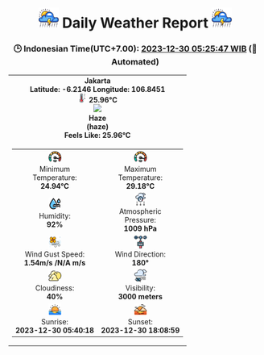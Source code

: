 # <h1 align='center'><img height='40' src='images/cloud.png'> Daily Weather Report <img height='40' src='images/cloud.png'></h1>
<h3 align='center'>🕒 Indonesian Time(UTC+7.00): <u>2023-12-30 05:25:47 WIB</u> (🤖Automated)</h3>

<table align='center'>
<tr>
<td align='center'><b>Jakarta</b><br><b>Latitude: -6.2146 Longitude: 106.8451</b><br><img src='images/thermometer.png' height='18'> <b>25.96°C</b><br><img src='https://openweathermap.org/img/w/50n.png' height='50'><br><b>Haze</b><br><b>(haze)</b><br><b>Feels Like: 25.96°C</b></td>
</tr>
<td>
<table>
<tr>
<td align='center'><img src='images/fast.png' height='25'><br>Minimum<br>Temperature:<br><b>24.94°C</b></td>
<td align='center'><img src='images/fast.png' height='25'><br>Maximum<br>Temperature:<br><b>29.18°C</b></td>
</tr>
<tr>
<td align='center'><img src='images/humidity.png' height='25'><br>Humidity:<br><b>92%</b></td>
<td align='center'><img src='images/atmospheric.png' height='25'><br>Atmospheric<br>Pressure:<br><b>1009 hPa</b></td>
</tr>
<tr>
<td align='center'><img src='images/air-flow.png' height='25'><br>Wind Gust Speed:<br><b>1.54m/s /N/A m/s</b></td>
<td align='center'><img src='images/anemometer.png' height='25'><br>Wind Direction:<br><b>180°</b></td>
</tr>
<tr>
<td align='center'><img src='images/cloudy.png' height='25'><br>Cloudiness:<br><b>40%</b></td>
<td align='center'><img src='images/low-visibility.png' height='25'><br>Visibility:<br><b>3000 meters</b></td>
</tr>
<tr>
<td align='center'><img src='images/sunrise.png' height='25'><br>Sunrise:<br><b>2023-12-30 05:40:18</b></td>
<td align='center'><img src='images/sunsets.png' height='25'><br>Sunset:<br><b>2023-12-30 18:08:59</b></td>
</tr>
</table>
</table>
